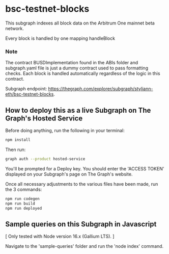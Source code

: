 # bsc-testnet-blocks

This subgraph indexes all block data on the Arbitrum One mainnet beta network.

Every block is handled by one mapping handleBlock

### Note
The contract BUSDImplementation found in the ABIs folder and subgraph.yaml file is just a dummy contract used to pass formatting checks. Each block is handled automatically regardless of the logic in this contract.

Subgraph endpoint: https://thegraph.com/explorer/subgraph/styliann-eth/bsc-testnet-blocks.




## How to deploy this as a live Subgraph on The Graph's Hosted Service

Before doing anything, run the following in your terminal:
```bash
npm install
```

Then run:
```bash
graph auth --product hosted-service
```

You'll be prompted for a Deploy key. You should enter the 'ACCESS TOKEN' displayed on your Subgraph's page on The Graph's website.

Once all necessary adjustments to the various files have been made, run the 3 commands:

```bash
npm run codegen
npm run build
npm run deployed
```

## Sample queries on this Subgraph in Javascript

[ Only tested with Node version 16.x (Gallium LTS). ]


Navigate to the 'sample-queries' folder and run the 'node index' command.
